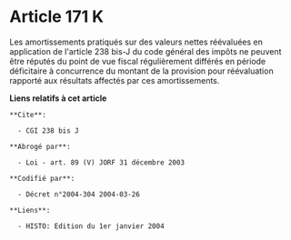 # Article 171 K

Les amortissements pratiqués sur des valeurs nettes réévaluées en application de l'article 238 bis-J du code général des
impôts ne peuvent être réputés du point de vue fiscal régulièrement différés en période déficitaire à concurrence du montant
de la provision pour réévaluation rapporté aux résultats affectés par ces amortissements.

**Liens relatifs à cet article**

	**Cite**:

	  - CGI 238 bis J

	**Abrogé par**:

	  - Loi - art. 89 (V) JORF 31 décembre 2003

	**Codifié par**:

	  - Décret n°2004-304 2004-03-26

	**Liens**:

	  - HISTO: Edition du 1er janvier 2004

